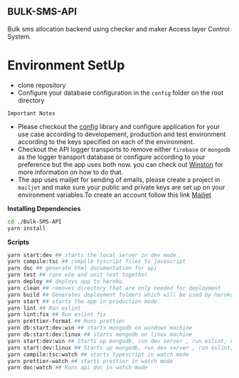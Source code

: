 ## BULK-SMS-API

Bulk sms allocation backend using checker and maker Access layer Control System.

# Environment SetUp

- clone repository
- Configure your database configuration in the `config` folder on the root directory

`Important Notes`

- Please checkout the [config](https://github.com/lorenwest/node-config) library and configure application for your use case according to developement, production and test environment according to the keys specified on each of the environment.
- Checkout the API logger transports to remove either `firebase` or `mongodb` as the logger transport database or configure according to your preference but the app uses both now. you can check out [Winston](https://github.com/winstonjs/winston) for more information on how to do that.
- The app uses mailjet for sending of emails, please create a project in `mailjet` and make sure your public and private keys are set up on your environment variables.To create an account follow this link [Mailjet](https://github.com/winstonjs/winston)

**Installing Dependencies**

```bash
cd ./Bulk-SMS-API
yarn install
```

**Scripts**

```bash
yarn start:dev ## starts the local server in dev mode
yarn compile:tsc ## compile tyscript files to javascript
yarn doc ## generate html documentation for api
yarn test ## runs e2e and unit test together
yarn deploy ## deploys app to heroku.
yarn clean ## removes directory that are only needed for deployment
yarn build ## Generates deployment folders which will be used by heroku cli
yarn start ## starts the app in production mode.
yarn lint ## Run eslint
yarn lint:fix ## Run eslint fix
yarn prettier-format ## Runs prettier
yarn db:start:dev:win ## starts mongodb on windows machine
yarn db:start:dev:linux ## starts mongodb on linux machine
yarn start:dev:win ## Starts up mongodb, run dev server , run eslint, run tsc in watch mode, prettier in watch mode and apidoc in watch mode  on windows
yarn start:dev:linux ## Starts up mongodb, run dev server , run eslint, run tsc in watch mode, prettier in watch mode and apidoc in watch mode  on linux
yarn compile:tsc:watch ## starts typescript in watch mode
yarn prettier-watch ## starts prettier in watch mode
yarn doc:watch ## Runs api doc in watch mode

```
